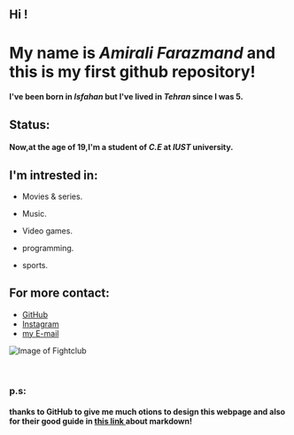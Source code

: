 
 <html>
 
## Hi !

# My name is  _Amirali Farazmand_ and this is my first github repository!

#### I've been born in _Isfahan_ but I've lived in _Tehran_ since I was 5.

## Status:
#### Now,at the age of 19,I'm a student of _C.E_ at _IUST_ university.


## I'm intrested in:
- Movies & series.

- Music.

- Video games.

- programming.

- sports.
 
 ## For more contact:
 
- [GitHub](http://github.com/AmiraliFarazmand) 
- [Instagram](https://www.instagram.com/amiralifrzmnd/)
- [my E-mail](amiralifm1407@gmail.com)





![Image of Fightclub](https://i.pinimg.com/originals/3d/a2/e1/3da2e1aed80c57e7d38e13e4ca4f596d.jpg)


 <br>
 <h3><head>p.s:
  <h4>thanks to <b> GitHub </b> to give me much otions to design this webpage and also for their good guide in  <a href="https://guides.github.com/features/mastering-markdown/" target="_blank">this link </a>about markdown! 
  </br>



